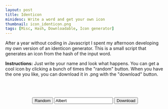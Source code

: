 ```yaml
---
layout: post
title: Identicon
minidesc: Write a word and get your own icon
thumbnail: icon_identicon.png
tags: [Misc, Hash, Downloadable, Icon generator]
---
```


After a year without coding in Javascript I spent my afternoon developing my own version of an identicon generator.
This is a small script that generates an icon from the hash of the input word. 

**Instructions:** Just write your name and look what happens.
You can get a cool icon by clicking a bunch of times the "random" button. When you have the one you like, you can download it 
in .png with the "download" button.

<br>
<script src="/assets/js/identicon.js"> </script>  

<div align="center">
<canvas id="mcanvas" width="200" height="200" style="border:0px solid #000000; box-shadow: 0 4px 8px 0 rgba(0, 0, 0, 0.2), 0 6px 20px 0 rgba(0, 0, 0, 0.19);"></canvas>
<br><br>
<button onclick="generateRandom()">Random</button>
<input type="text" id="inputText" value="Albert" oninput="generateFromWord()">
<button onclick="download_image()">Download</button>
</div>
